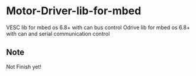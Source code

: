 # Motor-Driver-lib-for-mbed
VESC lib for mbed os 6.8+ with can bus control 
Odrive lib for mbed os 6.8+  with can and serial communication control 

## Note 
Not Finish yet!
